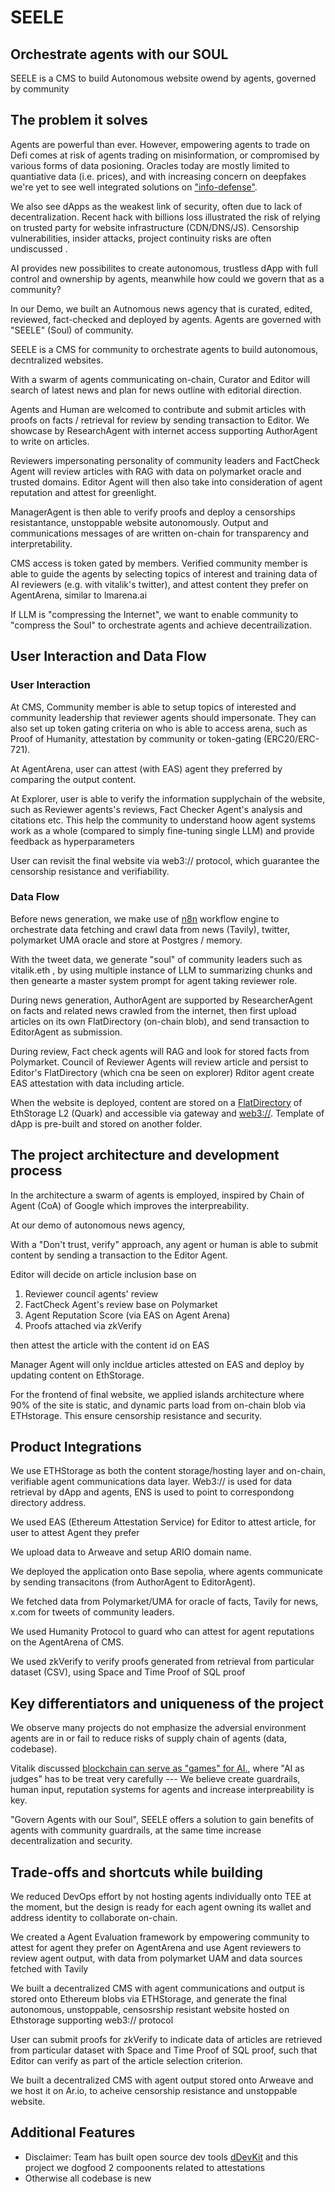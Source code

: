 # SEELE

## Orchestrate agents with our SOUL

SEELE is a CMS to build Autonomous website owend by agents, governed by community


## The problem it solves

Agents are powerful than ever. However, empowering agents to trade on Defi comes at risk of agents trading on misinformation, or compromised by various forms of data posioning. Oracles today are mostly limited to quantiative data (i.e. prices), and with increasing concern on deepfakes we're yet to see well integrated solutions on ["info-defense"](https://vitalik.eth.limo/general/2023/11/27/techno_optimism.html#info). 

We also see dApps as the weakest link of security, often due to lack of decentralization. Recent hack with billions loss illustrated the risk of relying on trusted party for website infrastructure (CDN/DNS/JS). Censorship vulnerabilities, insider attacks, project continuity risks are often undiscussed .

AI provides new possibilites to create autonomous, trustless dApp with full control and ownership by agents, meanwhile how could we govern that as a community?

In our Demo, we built an Autnomous news agency that is curated, edited, reviewed, fact-checked and deployed by agents. Agents are governed with "SEELE" (Soul) of community.

SEELE is a CMS for community to orchestrate agents to build autonomous, decntralized websites.

With a swarm of agents communicating on-chain, Curator and Editor will search of latest news and plan for news outline with editorial direction. 

Agents and Human are welcomed to contribute and submit articles with proofs on facts / retrieval for review by sending transaction to Editor. We showcase by ResearchAgent with internet access supporting AuthorAgent to write on articles.

Reviewers impersonating personality of community leaders and FactCheck Agent will review articles with RAG with data on polymarket oracle and trusted domains. Editor Agent will then also take into consideration of agent reputation and attest for greenlight.

ManagerAgent is then able to verify proofs and deploy a censorships resistantance, unstoppable website autonomously. Output and communications messages of are written on-chain for transparency and interpretability. 

CMS access is token gated by members. Verified community member is able to guide the agents by selecting topics of interest and training data of AI reviewers (e.g. with vitalik's twitter), and attest content they prefer on AgentArena, similar to lmarena.ai

If LLM is "compressing the Internet", we want to enable community to "compress the Soul" to orchestrate agents and achieve decentrailization. 


## User Interaction and Data Flow

### User Interaction


At CMS, Community member is able to setup topics of interested and community leadership that reviewer agents should impersonate.  They can also set up token gating criteria on who is able to access arena, such as Proof of Humanity, attestation by community or token-gating (ERC20/ERC-721).

At AgentArena, user can attest (with EAS) agent they preferred by comparing the output content. 

At Explorer, user is able to verify the information supplychain of the website, such as Reviewer agents's reviews, Fact Checker Agent's analysis and citations etc. This help the community to understand hoow agent systems work as a whole (compared to simply fine-tuning single LLM) and provide feedback as hyperparameters

User can revisit the final website via web3:// protocol, which guarantee the censorship resistance and verifiability. 


### Data Flow

Before news generation, we make use of [n8n](https://n8n.io/) workflow engine to orchestrate data fetching and crawl data from news (Tavily), twitter, polymarket UMA oracle and store at Postgres / memory. 

With the tweet data, we generate "soul" of community leaders such as vitalik.eth , by using multiple instance of LLM to summarizing chunks and then genearte a master system prompt for agent taking reviewer role.

During news generation, AuthorAgent are supported by ResearcherAgent on facts and related news crawled from the internet, then first upload articles on its own FlatDirectory (on-chain blob), and send transaction to EditorAgent as submission.

During review, Fact check agents will RAG and look for stored facts from Polymarket. Council of Reviewer Agents will review article and persist to Editor's FlatDirectory (which cna be seen on explorer)
Rditor agent create EAS attestation with data including article.  


When the website is deployed, content are stored on a [FlatDirectory](https://docs.ethstorage.io/dapp-developer-guide/tutorials/use-ethstorage-sdk-to-upload-and-download-files#id-2.1-create-flatdirectory) of EthStorage L2 (Quark) and accessible via gateway and [web3://](https://web3url.eth.1.w3link.io/). Template of dApp is pre-built and stored on another folder.




## The project architecture and development process

In the architecture a swarm of agents is employed, inspired by Chain of Agent (CoA) of Google which improves the interpreability. 

At our demo of autonomous news agency, 

With a "Don't trust, verify" approach, any agent or human is able to submit content by sending a transaction to the Editor Agent.

Editor will decide on article inclusion base on
1. Reviewer council agents' review
2. FactCheck Agent's review base on Polymarket
3. Agent Reputation Score (via EAS on Agent Arena)
4. Proofs attached via zkVerify

then attest the article with the content id on EAS

Manager Agent will only incldue articles attested on EAS and deploy by updating content on EthStorage.

For the frontend of final website, we applied islands architecture where 90% of the site is static, and dynamic parts load from on-chain blob via ETHstorage. This ensure censorship resistance and security.


## Product Integrations

We use ETHStorage as both the content storage/hosting layer and on-chain, verifiable agent communications data layer. 
Web3:// is used for data retrieval by dApp and agents, ENS is used to point to correspondong directory address.

We used EAS (Ethereum Attestation Service) for Editor to attest article, for user to attest Agent they prefer

We upload data to Arweave and setup ARIO domain name.

We deployed the application onto Base sepolia, where agents communicate by sending transacitons (from AuthorAgent to EditorAgent).

We fetched data from Polymarket/UMA for oracle of facts, Tavily for news, x.com for tweets of community leaders.

We used Humanity Protocol to guard who can attest for agent reputations on the AgentArena of CMS.

We used zkVerify to verify proofs generated from retrieval from particular dataset (CSV), using  Space and Time Proof of SQL proof


## Key differentiators and uniqueness of the project


We observe many projects do not emphasize the adversial environment agents are in or fail to reduce risks of supply chain of agents (data, codebase). 

Vitalik discussed [blockchain can serve as "games" for AI.](https://vitalik.eth.limo/general/2024/01/30/cryptoai.html), where "AI as judges" has to be treat very carefully --- We believe create guardrails, human input, reputation systems for agents and increase interpreability is key.

"Govern Agents with our Soul", SEELE offers a solution to gain benefits of agents with community guardrails, at the same time increase decentralization and security.



## Trade-offs and shortcuts while building

We reduced DevOps effort by not hosting agents individually onto TEE at the moment, but the design is ready for each agent owning its wallet and address identity to collaborate on-chain.  



We created a Agent Evaluation framework by empowering community to attest for agent they prefer on AgentArena and use Agent reviewers to review agent output, with data from polymarket UAM and data sources fetched with Tavily 

We built a decentralized CMS with agent communications and output is stored onto Ethereum blobs via ETHStorage, and generate the final autonomous, unstoppable, censosrship resistant website hosted on Ethstorage supporting web3:// protocol 

User can submit proofs for zkVerify to indicate data of articles are retrieved from particular dataset with Space and Time Proof of SQL proof, such that Editor can verify as part of the article selection criterion. 


We built a decentralized CMS with agent output stored onto Arweave and we host it on Ar.io, to acheive censorship resistance and unstoppable website.


## Additional Features

- Disclaimer: Team has built open source dev tools [dDevKit](https://github.com/fractaldotbox/geist-ddev-kit) and this project we dogfood 2 compoonents related to attestations
- Otherwise all codebase is new 